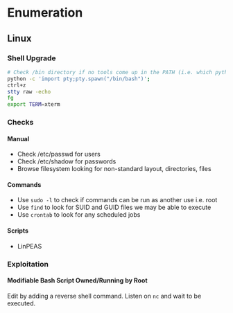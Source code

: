 # Enumeration

## Linux

### Shell Upgrade

```bash
# Check /bin directory if no tools come up in the PATH (i.e. which python)
python -c 'import pty;pty.spawn("/bin/bash")';
ctrl+z
stty raw -echo
fg
export TERM=xterm
```

### Checks

#### Manual

* Check /etc/passwd for users
* Check /etc/shadow for passwords
* Browse filesystem looking for non-standard layout, directories, files

#### Commands

* Use `sudo -l` to check if commands can be run as another use i.e. root
* Use `find` to look for SUID and GUID files we may be able to execute
* Use `crontab` to look for any scheduled jobs

#### Scripts

* LinPEAS

### Exploitation

#### Modifiable Bash Script Owned/Running by Root

Edit by adding a reverse shell command. Listen on `nc` and wait to be executed.









